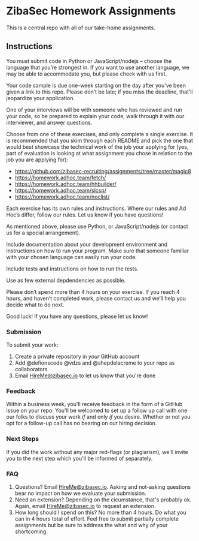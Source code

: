 # ZibaSec Homework Assignments

This is a central repo with all of our take-home assignments. 

## Instructions

You must submit code in Python or JavaScript/nodejs – choose the language that you’re strongest in. If you want to use another language, we may be able to accommodate you, but please check with us first.

Your code sample is due one-week starting on the day after you've been given a link to this repo. Please don’t be late; if you miss the deadline, that’ll jeopardize your application.

One of your interviews will be with someone who has reviewed and run your code, so be prepared to explain your code, walk through it with our interviewer, and answer questions.

Choose from one of these exercises, and only complete a single exercise. It is recommended that you skim through each README and pick the one that would best showcase the technical work of the job your applying for (yes, part of evaluation is looking at what assignment you chose in relation to the job you are applying for):

* https://github.com/zibasec-recruiting/assignments/tree/master/magic8
* https://homework.adhoc.team/fetch/
* https://homework.adhoc.team/hhbuilder/
* https://homework.adhoc.team/slcsp/
* https://homework.adhoc.team/noclist/

Each exercise has its own rules and instructions. Where our rules and Ad Hoc’s differ, follow our rules. Let us know if you have questions!

As mentioned above, please use Python, or JavaScript/nodejs (or contact us for a special arrangement).

Include documentation about your development environment and instructions on how to run your program. Make sure that someone familiar with your chosen language can easily run your code.

Include tests and instructions on how to run the tests.

Use as few external depdendencies as possible.

Please don’t spend more than 4 hours on your exercise. If you reach 4 hours, and haven’t completed work, please contact us and we’ll help you decide what to do next.

Good luck! If you have any questions, please let us know!


### Submission

To submit your work:

1. Create a private repository in _your_ GitHub account
1. Add @defionscode @vdzs and @shepdelacreme to your repo as collaborators
1. Email HireMe@zibasec.io to let us know that you're done


### Feedback

Within a business week, you'll receive feedback in the form of a GitHub issue on your repo. You'll be welcomed to set up a follow up call with one our folks to discuss your work _if_ and only _if_ you desire. Whether or not you opt for a follow-up call has no bearing on our hiring decision.


### Next Steps

If you did the work without any major red-flags (or plagiarism), we'll invite you to the next step which you'll be informed of separately.


### FAQ

1. Questions? Email HireMe@zibasec.io. Asking and not-asking questions bear no impact on how we evaluate your submission.
2. Need an extension? Depending on the cicumstance, that's probably ok. Again, email HireMe@zibasec.io to request an extension.
3. How long should I spend on this? No more than 4 hours. Do what you can in 4 hours total of effort. Feel free to submit partially complete assignments but be sure to address the what and why of your shortcoming.
